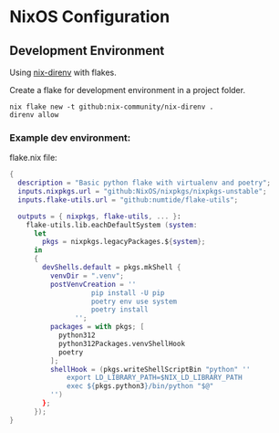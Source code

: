 # NixOS Configuration

## Development Environment

Using [nix-direnv](https://github.com/nix-community/nix-direnv) with flakes.


Create a flake for development environment in a project folder.

```shell
nix flake new -t github:nix-community/nix-direnv .
direnv allow
```

### Example dev environment:

flake.nix file:
```nix
{
  description = "Basic python flake with virtualenv and poetry";
  inputs.nixpkgs.url = "github:NixOS/nixpkgs/nixpkgs-unstable";
  inputs.flake-utils.url = "github:numtide/flake-utils";

  outputs = { nixpkgs, flake-utils, ... }:
    flake-utils.lib.eachDefaultSystem (system:
      let
        pkgs = nixpkgs.legacyPackages.${system};
      in
      {
        devShells.default = pkgs.mkShell {
          venvDir = ".venv";
          postVenvCreation = ''
            		pip install -U pip
            		poetry env use system
            		poetry install
            	'';
          packages = with pkgs; [
            python312
            python312Packages.venvShellHook
            poetry
          ];
          shellHook = (pkgs.writeShellScriptBin "python" ''
              export LD_LIBRARY_PATH=$NIX_LD_LIBRARY_PATH
              exec ${pkgs.python3}/bin/python "$@"
          '')
        };
      });
}
```
